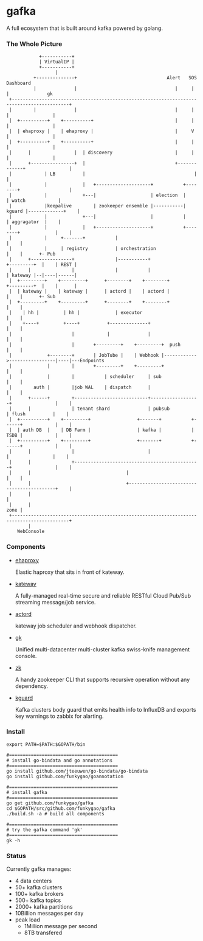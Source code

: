 # gafka 

A full ecosystem that is built around kafka powered by golang.

### The Whole Picture

                +-----------+
                | VirtualIP |
                +-----------+                                
                      |
              +--------------+                                 Alert   SOS   Dashboard
              |              |                                    |     |       |              gk
     +-------------------------------------------------------------------------------------------+
     |        |              |                                    |     |       |                |
     |  +----------+    +----------+                              |     |       |                |
     |  | ehaproxy |    | ehaproxy |                              |     V       |                |
     |  +----------+    +----------+                              |     |       |                |
     |      |                |  | discovery                       |     |       |                |
     |      +----------------+  |                                 +-------------+                |
     |            | LB          |                                        |                       |
     |            |             |   +--------------------+           +--------+                  |
     |            |             +---|                    | election  |        | watch            |
     |            |keepalive        | zookeeper ensemble |-----------| kguard |-------------+    |
     |            |             +---|                    |           |        | aggragator  |    |
     |            |             |   +--------------------+           +--------+             |    |
     |            |     +-------+           |                                               |    |
     |            |     | registry          | orchestration                                 |    |      +- Pub
     |      +---------------+               |-----------+                      +---------+  |    | REST |
     |      |               |               |           |                      | kateway |--|----|------|
     |  +---------+    +---------+      +--------+    +--------+               +---------+  |    |      |
     |  | kateway |    | kateway |      | actord |    | actord |                            |    |      +- Sub
     |  +---------+    +---------+      +--------+    +--------+                            |    |
     |    | hh |         | hh |             | executor                                      |    |
     |    +----+         +----+          +--------------+                                   |    |
     |                      |            |              |                                   |    |  
     |                      |       +---------+    +---------+  push                        |    |  
     |             +--------+       | JobTube |    | Webhook |------------>-----------------|----|---Endpoints
     |             |        |       +---------+    +---------+                              |    |
     |             |        |           | scheduler     | sub                               |    |
     |        auth |        |job WAL    | dispatch      |                                   |    |
     |      +------+        +---------------------------+------------------+                |    |
     |      |               | tenant shard              | pubsub           | flush          |    |
     |  +----------+    +---------+                 +-------+           +------+            |    |
     |  | auth DB  |    | DB Farm |                 | kafka |           | TSDB |            |    |
     |  +----------+    +---------+                 +-------+           +------+            |    |
     |      |               |                           |                  |                |    |   
     |      |               +----------------------------------------------+                |    |  
     |      |                                   |                                           |    | 
     |      |                                   +-------------------------------------------+    |
     |      |                                                                                    |  
     |      |                                                                               zone |   
     +-------------------------------------------------------------------------------------------+
            |
        WebConsole 

### Components

- [ehaproxy](https://github.com/funkygao/gafka/tree/master/cmd/ehaproxy)

  Elastic haproxy that sits in front of kateway.

- [kateway](https://github.com/funkygao/gafka/tree/master/cmd/kateway)

  A fully-managed real-time secure and reliable RESTful Cloud Pub/Sub streaming message/job service.

- [actord](https://github.com/funkygao/gafka/tree/master/cmd/actord)

  kateway job scheduler and webhook dispatcher.

- [gk](https://github.com/funkygao/gafka/tree/master/cmd/gk)
 
  Unified multi-datacenter multi-cluster kafka swiss-knife management console.

- [zk](https://github.com/funkygao/gafka/tree/master/cmd/zk)

  A handy zookeeper CLI that supports recursive operation without any dependency.

- [kguard](https://github.com/funkygao/gafka/tree/master/cmd/kguard)

  Kafka clusters body guard that emits health info to InfluxDB and exports key warnings to zabbix for alarting.

### Install

    export PATH=$PATH:$GOPATH/bin

    #========================================
    # install go-bindata and go annotations
    #========================================
    go install github.com/jteeuwen/go-bindata/go-bindata
    go install github.com/funkygao/goannotation

    #========================================
    # install gafka
    #========================================
    go get github.com/funkygao/gafka
    cd $GOPATH/src/github.com/funkygao/gafka
    ./build.sh -a # build all components

    #========================================
    # try the gafka command 'gk'
    #========================================
    gk -h

### Status

Currently gafka manages:

- 4 data centers 
- 50+ kafka clusters
- 100+ kafka brokers
- 500+ kafka topics
- 2000+ kafka partitions
- 10Billion messages per day
- peak load
  - 1Million message per second
  - 8TB transfered

